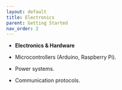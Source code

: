 ```yaml
---
layout: default
title: Electronics
parent: Getting Started
nav_order: 2
---
```


- **Electronics & Hardware** 

- Microcontrollers (Arduino, Raspberry Pi).
- Power systems.
- Communication protocols.







